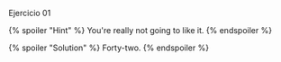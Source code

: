 Ejercicio 01



{% spoiler "Hint" %}
You're really not going to like it.
{% endspoiler %}

{% spoiler "Solution" %}
Forty-two.
{% endspoiler %}
